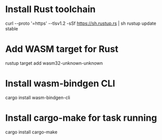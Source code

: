 # Install Rust toolchain

curl --proto '=https' --tlsv1.2 -sSf <https://sh.rustup.rs> | sh
rustup update stable

# Add WASM target for Rust

rustup target add wasm32-unknown-unknown

# Install wasm-bindgen CLI

cargo install wasm-bindgen-cli

# Install cargo-make for task running

cargo install cargo-make
